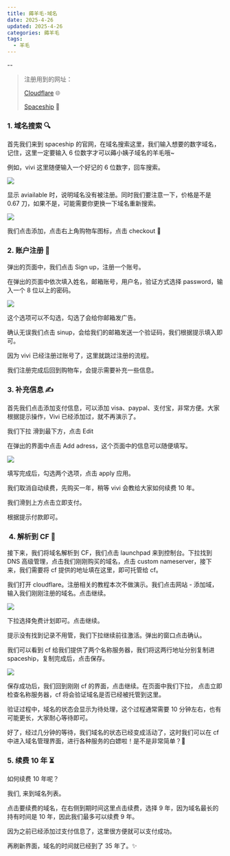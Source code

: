```yaml
---
title: 薅羊毛-域名
date: 2025-4-26
updated: 2025-4-26
categories: 薅羊毛
tags:
  - 羊毛
---
```



--

> 注册用到的网址：
>
> [Cloudflare](https://dash.cloudflare.com) 🌐
>
> [Spaceship](https://www.spaceship.com/) 🚀

### 1. 域名搜索 🔍

首先我们来到 spaceship 的官网，在域名搜索这里，我们输入想要的数字域名，记住，这里一定要输入 6 位数字才可以薅小姨子域名的羊毛哦~

例如，vivi 这里随便输入一个好记的 6 位数字，回车搜索。

[![](https://pic.budongkeji.cc/i/2025/02/13/zh3kcp.webp)](https://pic.budongkeji.cc/i/2025/02/13/zh3kcp.webp)

显示 aviailable 时，说明域名没有被注册。同时我们要注意一下，价格是不是 0.67 刀，如果不是，可能需要你更换一下域名重新搜索。

![](https://pic.budongkeji.cc/i/2025/02/13/zhefdr.webp)

我们点击添加，点击右上角购物车图标，点击 checkout 🛒

### 2. 账户注册 📝

弹出的页面中，我们点击 Sign up，注册一个账号。

在弹出的页面中依次填入姓名，邮箱账号，用户名，验证方式选择 password，输入一个 8 位以上的密码。

![](https://pic.budongkeji.cc/i/2025/02/13/zihhvg.webp)

这个选项可以不勾选，勾选了会给你邮箱发广告。

确认无误我们点击 sinup，会给我们的邮箱发送一个验证码，我们根据提示填入即可。

因为 vivi 已经注册过账号了，这里就跳过注册的流程。

我们注册完成后回到购物车，会提示需要补充一些信息。

### 3. 补充信息 ✍️

首先我们点击添加支付信息，可以添加 visa、paypal、支付宝，非常方便。大家根据提示操作，Vivi 已经添加过，就不再演示了。

我们下拉 滑到最下方，点击 Edit

在弹出的界面中点击 Add adress，这个页面中的信息可以随便填写。

![](https://pic.budongkeji.cc/i/2025/02/13/zjqcs2.webp)

填写完成后，勾选两个选项，点击 apply 应用。

我们取消自动续费，先购买一年，稍等 vivi 会教给大家如何续费 10 年。

我们滑到上方点击立即支付。

根据提示付款即可。

###  4. 解析到 CF 🔄

接下来，我们将域名解析到 CF，我们点击 launchpad 来到控制台。下拉找到 DNS 高级管理，点击我们刚刚购买的域名，点击 custom nameserver，接下来，我们需要将 cf 提供的地址填在这里，即可托管给 cf。

我们打开 cloudflare。注册相关的教程本次不做演示。我们点击网站 - 添加域，输入我们刚刚注册的域名。点击继续。

![](https://pic.budongkeji.cc/i/2025/02/13/zkt0gr.webp)

下拉选择免费计划即可。点击继续。

提示没有找到记录不用管，我们下拉继续前往激活。弹出的窗口点击确认。

我们可以看到 cf 给我们提供了两个名称服务器，我们将这两行地址分别复制进 spaceship，复制完成后，点击保存。

![](https://pic.budongkeji.cc/i/2025/02/13/zljfsv.webp)

保存成功后，我们回到刚刚 cf 的界面，点击继续。在页面中我们下拉， 点击立即检查名称服务器，cf 将会验证域名是否已经被托管到这里。

验证过程中，域名的状态会显示为待处理，这个过程通常需要 10 分钟左右，也有可能更长，大家耐心等待即可。

好了，经过几分钟的等待，我们域名的状态已经变成活动了，这时我们可以在 cf 中进入域名管理界面，进行各种服务的白嫖啦！是不是非常简单？🎉

### 5. 续费 10 年 ⏳

如何续费 10 年呢？

我们, 来到域名列表。

点击要续费的域名，在右侧到期时间这里点击续费，选择 9 年，因为域名最长的持有时间是 10 年，因此我们最多可以续费 9 年。

因为之前已经添加过支付信息了，这里很方便就可以支付成功。

再刷新界面，域名的时间就已经到了 35 年了。✨

